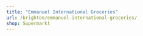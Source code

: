 ```yaml
---
title: "Emmanuel International Groceries"
url: /brighton/emmanuel-international-groceries/
shop: Supermarkt
---
```

